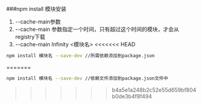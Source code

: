 ###npm install 模块安装
1.  --cache-main参数
  1.  --cache-main 参数指定一个时间，只有超过这个时间的模块，才会从registry下载
  2.  --cache-main Infinity <模块名>
<<<<<<< HEAD



```bash
npm install 模块名 --save-dev //所需依赖添加到package.json
```
=======
```bash
npm install 模块名 --save-dev //依赖文件添加到package.json文件中
```
>>>>>>> b4a5e1a248b2c52e55d659bf804b0de3b4f8f494
